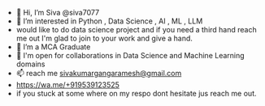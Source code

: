 - 👋 Hi, I’m Siva @siva7077
- 👀 I’m interested in Python , Data Science , AI , ML , LLM
- would like to do data science project and if you need a third hand reach me out I'm glad to join to your work and give a hand.
- 🌱 I’m a MCA Graduate
- 🤝 I'm open for collaborations in Data Science and Machine Learning domains
- 📫 reach me sivakumargangaramesh@gmail.com
- https://wa.me/+919539123525
- if you stuck at some where on my respo dont hesitate jus reach me out.


